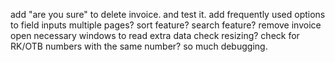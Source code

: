 add "are you sure" to delete invoice. and test it.
add frequently used options to field inputs
multiple pages?
sort feature?
search feature?
remove invoice
open necessary windows to read extra data
check resizing?
check for RK/OTB numbers with the same number?
so much debugging.